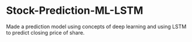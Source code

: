 # Stock-Prediction-ML-LSTM
Made a prediction model using concepts of deep learning and using LSTM to predict closing price of share.
